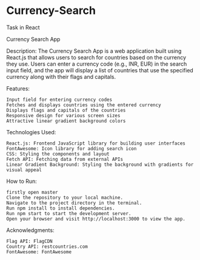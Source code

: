 # Currency-Search
Task in React

Currency Search App

Description:
The Currency Search App is a web application built using React.js that allows users to search for countries based on the currency they use. Users can enter a currency code (e.g., INR, EUR) in the search input field, and the app will display a list of countries that use the specified currency along with their flags and capitals.

Features:

    Input field for entering currency codes
    Fetches and displays countries using the entered currency
    Displays flags and capitals of the countries
    Responsive design for various screen sizes
    Attractive linear gradient background colors

Technologies Used:

    React.js: Frontend JavaScript library for building user interfaces
    FontAwesome: Icon library for adding search icon
    CSS: Styling the components and layout
    Fetch API: Fetching data from external APIs
    Linear Gradient Background: Styling the background with gradients for visual appeal

How to Run:

    firstly open master 
    Clone the repository to your local machine.
    Navigate to the project directory in the terminal.
    Run npm install to install dependencies.
    Run npm start to start the development server.
    Open your browser and visit http://localhost:3000 to view the app.


Acknowledgments:

    Flag API: FlagCDN
    Country API: restcountries.com
    FontAwesome: FontAwesome

